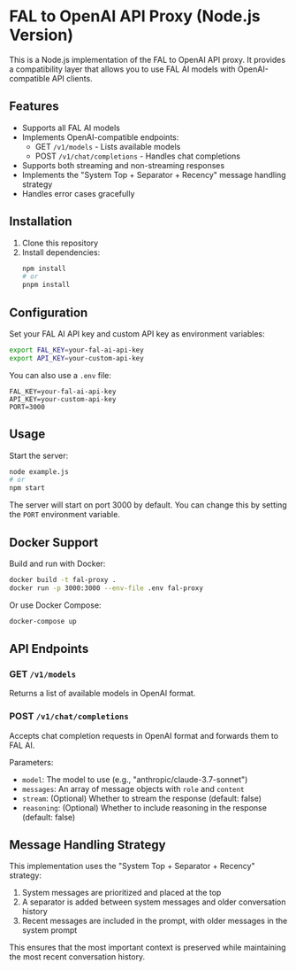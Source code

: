 # FAL to OpenAI API Proxy (Node.js Version)

This is a Node.js implementation of the FAL to OpenAI API proxy. It provides a compatibility layer that allows you to use FAL AI models with OpenAI-compatible API clients.

## Features

- Supports all FAL AI models
- Implements OpenAI-compatible endpoints:
  - GET `/v1/models` - Lists available models
  - POST `/v1/chat/completions` - Handles chat completions
- Supports both streaming and non-streaming responses
- Implements the "System Top + Separator + Recency" message handling strategy
- Handles error cases gracefully

## Installation

1. Clone this repository
2. Install dependencies:
   ```bash
   npm install
   # or
   pnpm install
   ```

## Configuration

Set your FAL AI API key and custom API key as environment variables:

```bash
export FAL_KEY=your-fal-ai-api-key
export API_KEY=your-custom-api-key
```

You can also use a `.env` file:

```
FAL_KEY=your-fal-ai-api-key
API_KEY=your-custom-api-key
PORT=3000
```

## Usage

Start the server:

```bash
node example.js
# or
npm start
```

The server will start on port 3000 by default. You can change this by setting the `PORT` environment variable.

## Docker Support

Build and run with Docker:

```bash
docker build -t fal-proxy .
docker run -p 3000:3000 --env-file .env fal-proxy
```

Or use Docker Compose:

```bash
docker-compose up
```

## API Endpoints

### GET `/v1/models`

Returns a list of available models in OpenAI format.

### POST `/v1/chat/completions`

Accepts chat completion requests in OpenAI format and forwards them to FAL AI.

Parameters:
- `model`: The model to use (e.g., "anthropic/claude-3.7-sonnet")
- `messages`: An array of message objects with `role` and `content`
- `stream`: (Optional) Whether to stream the response (default: false)
- `reasoning`: (Optional) Whether to include reasoning in the response (default: false)

## Message Handling Strategy

This implementation uses the "System Top + Separator + Recency" strategy:

1. System messages are prioritized and placed at the top
2. A separator is added between system messages and older conversation history
3. Recent messages are included in the prompt, with older messages in the system prompt

This ensures that the most important context is preserved while maintaining the most recent conversation history.
